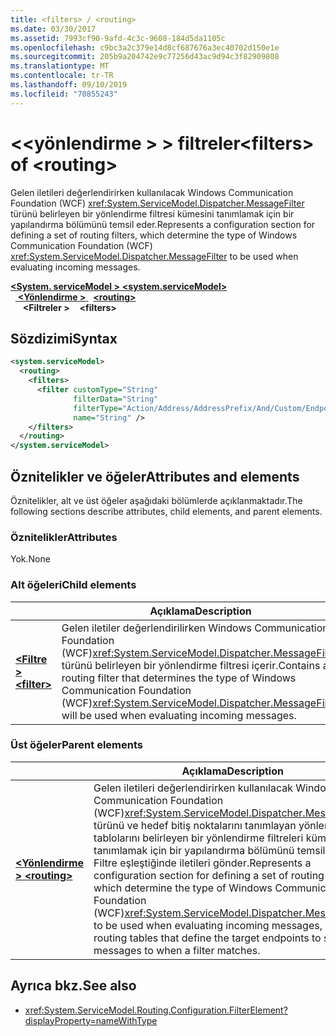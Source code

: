 ```yaml
---
title: <filters> / <routing>
ms.date: 03/30/2017
ms.assetid: 7993cf90-9afd-4c3c-9608-184d5da1105c
ms.openlocfilehash: c9bc3a2c379e14d8cf687676a3ec40702d150e1e
ms.sourcegitcommit: 205b9a204742e9c77256d43ac9d94c3f82909808
ms.translationtype: MT
ms.contentlocale: tr-TR
ms.lasthandoff: 09/10/2019
ms.locfileid: "70855243"
---
```

# <a name="filters-of-routing"></a><span data-ttu-id="2e9f1-102">\<\<yönlendirme > > filtreler</span><span class="sxs-lookup"><span data-stu-id="2e9f1-102">\<filters> of \<routing></span></span>

<span data-ttu-id="2e9f1-103">Gelen iletileri değerlendirirken kullanılacak Windows Communication Foundation (WCF) <xref:System.ServiceModel.Dispatcher.MessageFilter> türünü belirleyen bir yönlendirme filtresi kümesini tanımlamak için bir yapılandırma bölümünü temsil eder.</span><span class="sxs-lookup"><span data-stu-id="2e9f1-103">Represents a configuration section for defining a set of routing filters, which determine the type of Windows Communication Foundation (WCF) <xref:System.ServiceModel.Dispatcher.MessageFilter> to be used when evaluating incoming messages.</span></span>

<span data-ttu-id="2e9f1-104">[ **\<System. serviceModel >** ](system-servicemodel.md)</span><span class="sxs-lookup"><span data-stu-id="2e9f1-104">[**\<system.serviceModel>**](system-servicemodel.md)</span></span>\
<span data-ttu-id="2e9f1-105">&nbsp;&nbsp;[ **\<Yönlendirme >** ](routing.md)</span><span class="sxs-lookup"><span data-stu-id="2e9f1-105">&nbsp;&nbsp;[**\<routing>**](routing.md)</span></span>\
<span data-ttu-id="2e9f1-106">&nbsp;&nbsp;&nbsp;&nbsp; **\<Filtreler >**</span><span class="sxs-lookup"><span data-stu-id="2e9f1-106">&nbsp;&nbsp;&nbsp;&nbsp;**\<filters>**</span></span>  
  
## <a name="syntax"></a><span data-ttu-id="2e9f1-107">Sözdizimi</span><span class="sxs-lookup"><span data-stu-id="2e9f1-107">Syntax</span></span>  
  
```xml  
<system.serviceModel>
  <routing>
    <filters>
      <filter customType="String"
              filterData="String"
              filterType="Action/Address/AddressPrefix/And/Custom/Endpoint/MatchAll/XPath"
              name="String" />
    </filters>
  </routing>
</system.serviceModel>
```  
  
## <a name="attributes-and-elements"></a><span data-ttu-id="2e9f1-108">Öznitelikler ve öğeler</span><span class="sxs-lookup"><span data-stu-id="2e9f1-108">Attributes and elements</span></span>

<span data-ttu-id="2e9f1-109">Öznitelikler, alt ve üst öğeler aşağıdaki bölümlerde açıklanmaktadır.</span><span class="sxs-lookup"><span data-stu-id="2e9f1-109">The following sections describe attributes, child elements, and parent elements.</span></span>

### <a name="attributes"></a><span data-ttu-id="2e9f1-110">Öznitelikler</span><span class="sxs-lookup"><span data-stu-id="2e9f1-110">Attributes</span></span>

<span data-ttu-id="2e9f1-111">Yok.</span><span class="sxs-lookup"><span data-stu-id="2e9f1-111">None</span></span>

### <a name="child-elements"></a><span data-ttu-id="2e9f1-112">Alt öğeleri</span><span class="sxs-lookup"><span data-stu-id="2e9f1-112">Child elements</span></span>

|     | <span data-ttu-id="2e9f1-113">Açıklama</span><span class="sxs-lookup"><span data-stu-id="2e9f1-113">Description</span></span> |
| --- | ----------- |
| [<span data-ttu-id="2e9f1-114"> **\<Filtre >** </span><span class="sxs-lookup"><span data-stu-id="2e9f1-114">**\<filter>**</span></span>](filter.md) | <span data-ttu-id="2e9f1-115">Gelen iletiler değerlendirilirken Windows Communication Foundation (WCF)<xref:System.ServiceModel.Dispatcher.MessageFilter> türünü belirleyen bir yönlendirme filtresi içerir.</span><span class="sxs-lookup"><span data-stu-id="2e9f1-115">Contains a routing filter that determines the type of Windows Communication Foundation (WCF)<xref:System.ServiceModel.Dispatcher.MessageFilter> will be used when evaluating incoming messages.</span></span> |

### <a name="parent-elements"></a><span data-ttu-id="2e9f1-116">Üst öğeler</span><span class="sxs-lookup"><span data-stu-id="2e9f1-116">Parent elements</span></span>

|     | <span data-ttu-id="2e9f1-117">Açıklama</span><span class="sxs-lookup"><span data-stu-id="2e9f1-117">Description</span></span> |
| --- | ----------- |
| [<span data-ttu-id="2e9f1-118"> **\<Yönlendirme >** </span><span class="sxs-lookup"><span data-stu-id="2e9f1-118">**\<routing>**</span></span>](routing.md) | <span data-ttu-id="2e9f1-119">Gelen iletileri değerlendirirken kullanılacak Windows Communication Foundation (WCF)<xref:System.ServiceModel.Dispatcher.MessageFilter> türünü ve hedef bitiş noktalarını tanımlayan yönlendirme tablolarını belirleyen bir yönlendirme filtreleri kümesini tanımlamak için bir yapılandırma bölümünü temsil eder. Filtre eşleştiğinde iletileri gönder.</span><span class="sxs-lookup"><span data-stu-id="2e9f1-119">Represents a configuration section for defining a set of routing filters, which determine the type of Windows Communication Foundation (WCF)<xref:System.ServiceModel.Dispatcher.MessageFilter> to be used when evaluating incoming messages, as well as routing tables that define the target endpoints to send messages to when a filter matches.</span></span> |

## <a name="see-also"></a><span data-ttu-id="2e9f1-120">Ayrıca bkz.</span><span class="sxs-lookup"><span data-stu-id="2e9f1-120">See also</span></span>

- <xref:System.ServiceModel.Routing.Configuration.FilterElement?displayProperty=nameWithType>
